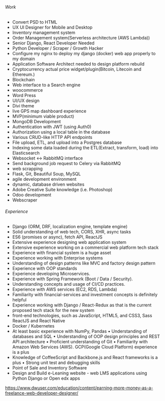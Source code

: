 ###### Work

- Convert PSD to HTML
- UX UI Designer for Mobile and Desktop
- Inventory management system
- Order Management system(Serverless architecture (AWS Lambda))
- Senior Django, React Developer Needed
- Python Developer / Scraper / Growth Hacker
- Configure my nginx to deploy my django (docker) web app properly to my domain
- Application Software Architect needed to design platform rebuild
- Cryptocurrency actual price widget/plugin(Bitcoin, Litecoin and Ethereum.)
- Blockchain
- Web interface to a Search engine
- woocommerce
- Word Press
- UI/UX design
- Divi theme
- live GPS map dashboard experience
- MVP(minimum viable product)
- MongoDB Development
- Authentication with JWT (using Auth0)
- Authorization using a local table in the database
- Various CRUD-like HTTP API endpoints
- File upload, ETL, and upload into a Postgres database
- Indexing some data loaded during the ETL(Extract, transform, load) into Elasticsearch
- Websocket <-> RabbitMQ interface
- Send background job request to Celery via RabbitMQ
- web scrapping
- Flask, Git, Beautiful Soup, MySQL
- agile development environment
- dynamic, database driven websites
- Adobe Creative Suite knowledge (i.e. Photoshop)
- Odoo development
- Webscraper

###### Experience

- Django (ORM, DRF, localization engine, template engine)
- Solid understanding of web tech, CORS, XHR, async tasks
- ES6 (promises or async), fetch API, ReactJS
- Extensive experience designing web application system
- Extensive experience working on a commercial web platform tech stack
- Experience with financial system is a huge asset
- Experience working with Enterprise systems
- Understanding of design patterns like MVC and factory design pattern
- Experience with OOP standards
- Experience developing Microservices.
- Experience with Spring Framework (Boot / Data / Security).
- Understanding concepts and usage of CI/CD practices.
- Experience with AWS services (EC2, RDS, Lambda)
- Familiarity with financial-services and investment concepts is definitely helpful
- Experience working with Django / React-Redux as that is the current proposed tech stack for the new system
- front-end technologies, such as JavaScript, HTML5, and CSS3, Sass ReactJS and React Native
- Docker / Kubernetes
- At least basic experience with NumPy, Pandas
  • Understanding of databases and SQL
  • Understanding of OOP design principles and REST API architecture
  • Proficient understanding of Git
  • Familiarity with Amazon Web Services (AWS). GCP(Google Cloud Platform) experience is a plus
- Knowledge of CoffeeScript and Backbone.js and React frameworks is a plus
  • Strong unit test and debugging skills
- Point of Sale and Inventory Software
- Design and Build e-Leaning website - web LMS applications using Python Django or Open edx apps

https://www.dwuser.com/education/content/earning-more-money-as-a-freelance-web-developer-designer/
